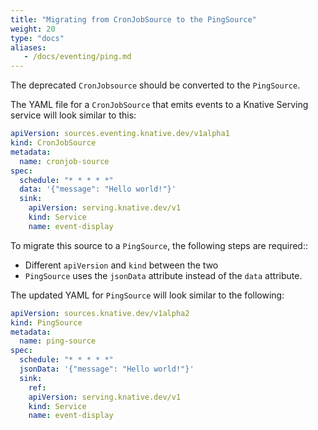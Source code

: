 ```yaml
---
title: "Migrating from CronJobSource to the PingSource"
weight: 20
type: "docs"
aliases:
   - /docs/eventing/ping.md
---
```


The deprecated `CronJobsource` should be converted to the `PingSource`.

The YAML file for a `CronJobSource` that emits events to a Knative Serving service will look similar to this:

```yaml
apiVersion: sources.eventing.knative.dev/v1alpha1
kind: CronJobSource
metadata:
  name: cronjob-source
spec:
  schedule: "* * * * *"
  data: '{"message": "Hello world!"}'
  sink:
    apiVersion: serving.knative.dev/v1
    kind: Service
    name: event-display
```

To migrate this source to a `PingSource`, the following steps are required::

* Different `apiVersion` and `kind` between the two
* `PingSource` uses the `jsonData` attribute instead of the `data` attribute.

The updated YAML for `PingSource` will look similar to the following:

```yaml
apiVersion: sources.knative.dev/v1alpha2
kind: PingSource
metadata:
  name: ping-source
spec:
  schedule: "* * * * *"
  jsonData: '{"message": "Hello world!"}'
  sink:
    ref:
    apiVersion: serving.knative.dev/v1
    kind: Service
    name: event-display
```
